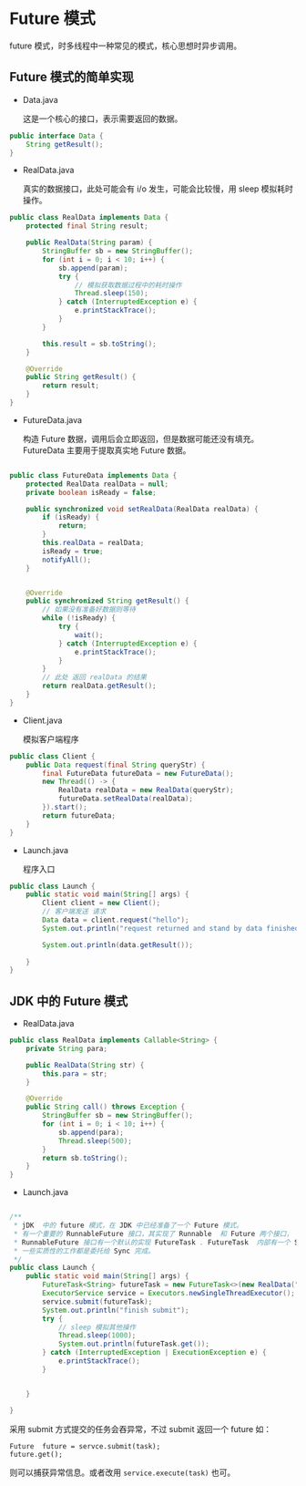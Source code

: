 # Future 模式
future 模式，时多线程中一种常见的模式，核心思想时异步调用。


## Future 模式的简单实现
- Data.java

    这是一个核心的接口，表示需要返回的数据。
```java
public interface Data {
    String getResult();
}

```
- RealData.java

    真实的数据接口，此处可能会有 i/o 发生，可能会比较慢，用 sleep 模拟耗时操作。  
```java
public class RealData implements Data {
    protected final String result;

    public RealData(String param) {
        StringBuffer sb = new StringBuffer();
        for (int i = 0; i < 10; i++) {
            sb.append(param);
            try {
                // 模拟获取数据过程中的耗时操作
                Thread.sleep(150);
            } catch (InterruptedException e) {
                e.printStackTrace();
            }
        }

        this.result = sb.toString();
    }

    @Override
    public String getResult() {
        return result;
    }
}


```


- FutureData.java 

    构造 Future 数据，调用后会立即返回，但是数据可能还没有填充。FutureData 主要用于提取真实地 Future 数据。

```java

public class FutureData implements Data {
    protected RealData realData = null;
    private boolean isReady = false;

    public synchronized void setRealData(RealData realData) {
        if (isReady) {
            return;
        }
        this.realData = realData;
        isReady = true;
        notifyAll();
    }


    @Override
    public synchronized String getResult() {
        // 如果没有准备好数据则等待
        while (!isReady) {
            try {
                wait();
            } catch (InterruptedException e) {
                e.printStackTrace();
            }
        }
        // 此处 返回 realData 的结果
        return realData.getResult();
    }
}
```

- Client.java

    模拟客户端程序
```java
public class Client {
    public Data request(final String queryStr) {
        final FutureData futureData = new FutureData();
        new Thread(() -> {
            RealData realData = new RealData(queryStr);
            futureData.setRealData(realData);
        }).start();
        return futureData;
    }
}
```


- Launch.java

    程序入口
```java
public class Launch {
    public static void main(String[] args) {
        Client client = new Client();
        // 客户端发送 请求
        Data data = client.request("hello");
        System.out.println("request returned and stand by data finished");

        System.out.println(data.getResult());
        
    }
}
```

## JDK 中的 Future 模式

- RealData.java
```java
public class RealData implements Callable<String> {
    private String para;

    public RealData(String str) {
        this.para = str;
    }

    @Override
    public String call() throws Exception {
        StringBuffer sb = new StringBuffer();
        for (int i = 0; i < 10; i++) {
            sb.append(para);
            Thread.sleep(500);
        }
        return sb.toString();
    }
}
```

- Launch.java

```java

/**
 * jDK  中的 future 模式，在 JDK 中已经准备了一个 Future 模式。
 * 有一个重要的 RunnableFuture 接口，其实现了 Runnable  和 Future 两个接口，
 * RunnableFuture 接口有一个默认的实现 FutureTask . FutureTask  内部有一个 Sync ,
 * 一些实质性的工作都是委托给 Sync 完成。
 */
public class Launch {
    public static void main(String[] args) {
        FutureTask<String> futureTask = new FutureTask<>(new RealData("ooo"));
        ExecutorService service = Executors.newSingleThreadExecutor();
        service.submit(futureTask);
        System.out.println("finish submit");
        try {
            // sleep 模拟其他操作
            Thread.sleep(1000);
            System.out.println(futureTask.get());
        } catch (InterruptedException | ExecutionException e) {
            e.printStackTrace();
        }


    }

}

```
 采用 submit 方式提交的任务会吞异常，不过 submit 返回一个 future 如：
 ```
 Future  future = servce.submit(task); 
 future.get(); 
 ```
则可以捕获异常信息。或者改用 `service.execute(task)` 也可。